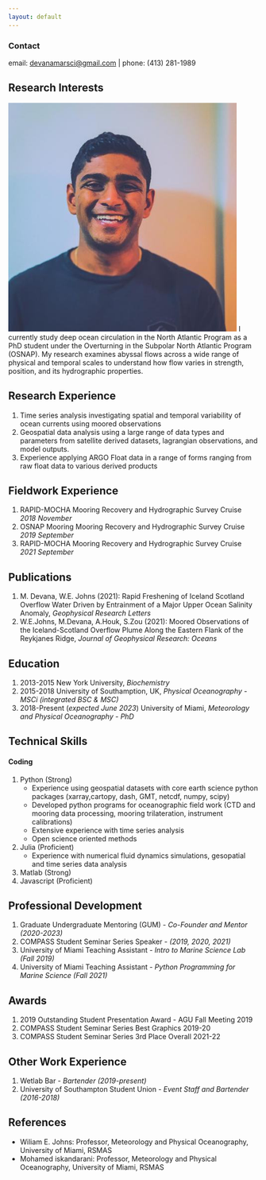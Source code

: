 ```yaml
---
layout: default
---
```


### Contact

email: devanamarsci@gmail.com | phone: (413) 281-1989

## Research Interests

<img class="profile-picture" src="profPic.jpeg">
I currently study deep ocean circulation in the North Atlantic Program as a PhD student under the Overturning in the Subpolar North Atlantic Program (OSNAP). My research examines abyssal flows across a wide range of physical and temporal scales to understand how flow varies in strength, position, and its hydrographic properties.

## Research Experience

1. Time series analysis investigating spatial and temporal variability of ocean currents using moored observations
2. Geospatial data analysis using a large range of data types and parameters from satellite derived datasets, lagrangian observations, and model outputs.
3. Experience applying ARGO Float data in a range of forms ranging from raw float data to various derived products

## Fieldwork Experience

1. RAPID-MOCHA Mooring Recovery and Hydrographic Survey Cruise _2018 November_
2. OSNAP Mooring Mooring Recovery and Hydrographic Survey Cruise _2019 September_
3. RAPID-MOCHA Mooring Recovery and Hydrographic Survey Cruise _2021 September_

## Publications

1. M. Devana, W.E. Johns (2021): Rapid Freshening of Iceland Scotland Overflow Water Driven by Entrainment of a Major Upper Ocean Salinity Anomaly, _Geophysical Research Letters_
2. W.E.Johns, M.Devana, A.Houk, S.Zou (2021): Moored Observations of the Iceland-Scotland Overflow Plume Along the Eastern Flank of the Reykjanes Ridge, _Journal of Geophysical Research: Oceans_
<!-- 2. S.Holmes, J.Watson: Consequences of living with a sociopath in London -->

## Education

1. 2013-2015 New York University, _Biochemistry_
2. 2015-2018 University of Southamption, UK, _Physical Oceanography - MSCi (integrated BSC & MSC)_
3. 2018-Present (_expected June 2023_) University of Miami, _Meteorology and Physical Oceanography - PhD_

## Technical Skills

#### Coding

1. Python (Strong)
   - Experience using geospatial datasets with core earth science python packages (xarray,cartopy, dash, GMT, netcdf, numpy, scipy)
   - Developed python programs for oceanographic field work (CTD and mooring data processing, mooring trilateration, instrument calibrations)
   - Extensive experience with time series analysis
   - Open science oriented methods
2. Julia (Proficient)
   - Experience with numerical fluid dynamics simulations, gesopatial and time series data analysis
3. Matlab (Strong)
4. Javascript (Proficient)

## Professional Development

1. Graduate Undergraduate Mentoring (GUM) - _Co-Founder and Mentor (2020-2023)_
2. COMPASS Student Seminar Series Speaker - _(2019, 2020, 2021)_
3. University of Miami Teaching Assistant - _Intro to Marine Science Lab (Fall 2019)_
4. University of Miami Teaching Assistant - _Python Programming for Marine Science (Fall 2021)_

## Awards

1. 2019 Outstanding Student Presentation Award - AGU Fall Meeting 2019
2. COMPASS Student Seminar Series Best Graphics 2019-20
3. COMPASS Student Seminar Series 3rd Place Overall 2021-22

## Other Work Experience

1. Wetlab Bar - _Bartender (2019-present)_
2. University of Southampton Student Union - _Event Staff and Bartender (2016-2018)_

## References

- Wiliam E. Johns: Professor, Meteorology and Physical Oceanography, University of Miami, RSMAS
- Mohamed iskandarani: Professor, Meteorology and Physical Oceanography, University of Miami, RSMAS
<!-- - John Doe: Associate Professor, Department of Computer Science, Ipsum -->
